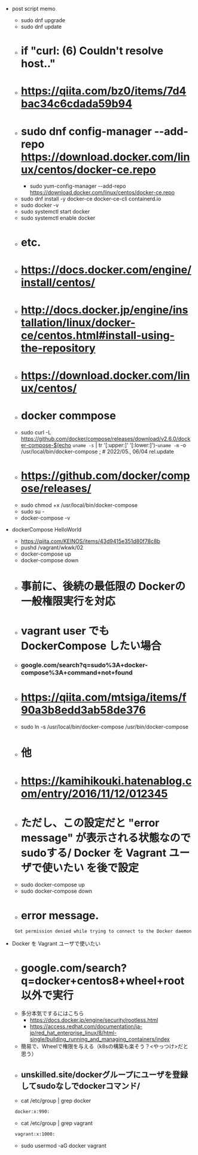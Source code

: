 
- post script memo
    - sudo dnf upgrade
    - sudo dnf update
    - # if "curl: (6) Couldn't resolve host.."
    - # https://qiita.com/bz0/items/7d4bac34c6cdada59b94
    - # sudo dnf config-manager --add-repo https://download.docker.com/linux/centos/docker-ce.repo
        - sudo yum-config-manager --add-repo https://download.docker.com/linux/centos/docker-ce.repo
    - sudo dnf install -y docker-ce docker-ce-cli containerd.io
    - sudo docker -v
    - sudo systemctl start docker
    - sudo systemctl enable docker
    - # etc.
    - # https://docs.docker.com/engine/install/centos/
    - # http://docs.docker.jp/engine/installation/linux/docker-ce/centos.html#install-using-the-repository
    - # https://download.docker.com/linux/centos/
    - # docker commpose
    - sudo curl -L https://github.com/docker/compose/releases/download/v2.6.0/docker-compose-$(echo `uname -s` | tr '[:upper:]' '[:lower:]')-`uname -m` -o /usr/local/bin/docker-compose ; # 2022/05., 06/04 rel.update
    - # https://github.com/docker/compose/releases/
    - sudo chmod +x /usr/local/bin/docker-compose
    - sudo su -
    - docker-compose -v

- dockerCompose HelloWorld
    - https://qiita.com/KEINOS/items/43d9415e351d80f78c8b
    - pushd /vagrant/wkwk/02
    - docker-compose up
    - docker-compose down
    - # 事前に、後続の最低限の Dockerの一般権限実行を対応
    - # vagrant user でも DockerCompose したい場合
    - ### google.com/search?q=sudo%3A+docker-compose%3A+command+not+found
    - # https://qiita.com/mtsiga/items/f90a3b8edd3ab58de376
    - sudo ln -s /usr/local/bin/docker-compose /usr/bin/docker-compose
    - # 他
    - # https://kamihikouki.hatenablog.com/entry/2016/11/12/012345
    - # ただし、この設定だと "error message" が表示される状態なのでsudoする/ Docker を Vagrant ユーザで使いたい を後で設定
    - sudo docker-compose up
    - sudo docker-compose down
    - # error message.
     ```bash
      Got permission denied while trying to connect to the Docker daemon socket at unix:///var/run/docker.sock: Get "http://%2Fvar%2Frun%2Fdocker.sock/v1.24/containers/json?all=1&filters=%7B%22label%22%3A%7B%22com.docker.compose.project%3D02%22%3Atrue%7D%7D&limit=0": dial unix /var/run/docker.sock: connect: permission denied
     ```


- Docker を Vagrant ユーザで使いたい
    - # google.com/search?q=docker+centos8+wheel+root以外で実行
    - 多分本気でするにはこちら
        - https://docs.docker.jp/engine/security/rootless.html
        - https://access.redhat.com/documentation/ja-jp/red_hat_enterprise_linux/8/html-single/building_running_and_managing_containers/index
    - 簡易で、Wheelで権限を与える（k8sの構築も楽そう？<やっつけ>だと思う）
    - ## unskilled.site/dockerグループにユーザを登録してsudoなしでdockerコマンド/
    - cat /etc/group | grep docker
     ```bash
      docker:x:990:
     ```
    - cat /etc/group | grep vagrant
     ```bash
      vagrant:x:1000:
     ```
    - sudo usermod -aG docker vagrant

